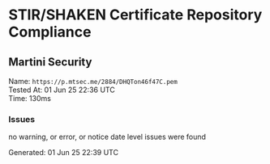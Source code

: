 # STIR/SHAKEN Certificate Repository Compliance

## Martini Security

Name: `https://p.mtsec.me/2884/DHQTon46f47C.pem`\
Tested At: 01 Jun 25 22:36 UTC\
Time: 130ms

### Issues

no warning, or error, or notice date level issues were found

Generated: 01 Jun 25 22:39 UTC